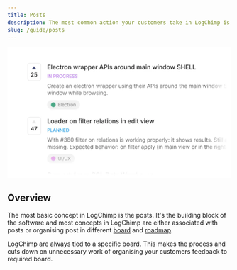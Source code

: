 ```yaml
---
title: Posts
description: The most common action your customers take in LogChimp is creating posts.
slug: /guide/posts
---
```


![Posts](../images/guide/posts.webp)

## Overview

The most basic concept in LogChimp is the posts. It's the building block of the software and most concepts in LogChimp are either associated with posts or organising post in different [board](/guide/boards) and [roadmap](/guide/roadmaps).

LogChimp are always tied to a specific board. This makes the process and cuts down on unnecessary work of organising your customers feedback to required board.
